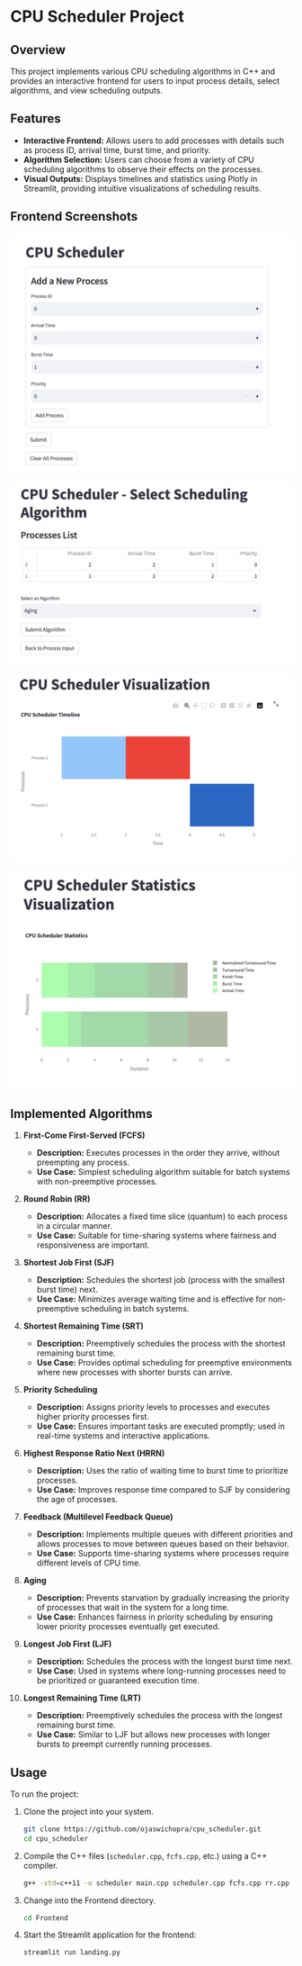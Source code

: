 # CPU Scheduler Project

## Overview

This project implements various CPU scheduling algorithms in C++ and provides an interactive frontend for users to input process details, select algorithms, and view scheduling outputs.

## Features

- **Interactive Frontend:** Allows users to add processes with details such as process ID, arrival time, burst time, and priority.
- **Algorithm Selection:** Users can choose from a variety of CPU scheduling algorithms to observe their effects on the processes.
- **Visual Outputs:** Displays timelines and statistics using Plotly in Streamlit, providing intuitive visualizations of scheduling results.

## Frontend Screenshots

![Adding Processes](images/add_processes.png)

![Selecting Algorithms](images/select_algorithms.png)

![Timeline Visualization](images/timeline_visualization.png)

![Statistics Visualization](images/statistics_visualization.png)

## Implemented Algorithms

1. **First-Come First-Served (FCFS)**
   - **Description:** Executes processes in the order they arrive, without preempting any process.
   - **Use Case:** Simplest scheduling algorithm suitable for batch systems with non-preemptive processes.

2. **Round Robin (RR)**
   - **Description:** Allocates a fixed time slice (quantum) to each process in a circular manner.
   - **Use Case:** Suitable for time-sharing systems where fairness and responsiveness are important.

3. **Shortest Job First (SJF)**
   - **Description:** Schedules the shortest job (process with the smallest burst time) next.
   - **Use Case:** Minimizes average waiting time and is effective for non-preemptive scheduling in batch systems.

4. **Shortest Remaining Time (SRT)**
   - **Description:** Preemptively schedules the process with the shortest remaining burst time.
   - **Use Case:** Provides optimal scheduling for preemptive environments where new processes with shorter bursts can arrive.

5. **Priority Scheduling**
   - **Description:** Assigns priority levels to processes and executes higher priority processes first.
   - **Use Case:** Ensures important tasks are executed promptly; used in real-time systems and interactive applications.

6. **Highest Response Ratio Next (HRRN)**
   - **Description:** Uses the ratio of waiting time to burst time to prioritize processes.
   - **Use Case:** Improves response time compared to SJF by considering the age of processes.

7. **Feedback (Multilevel Feedback Queue)**
   - **Description:** Implements multiple queues with different priorities and allows processes to move between queues based on their behavior.
   - **Use Case:** Supports time-sharing systems where processes require different levels of CPU time.

8. **Aging**
   - **Description:** Prevents starvation by gradually increasing the priority of processes that wait in the system for a long time.
   - **Use Case:** Enhances fairness in priority scheduling by ensuring lower priority processes eventually get executed.

9. **Longest Job First (LJF)**
   - **Description:** Schedules the process with the longest burst time next.
   - **Use Case:** Used in systems where long-running processes need to be prioritized or guaranteed execution time.

10. **Longest Remaining Time (LRT)**
    - **Description:** Preemptively schedules the process with the longest remaining burst time.
    - **Use Case:** Similar to LJF but allows new processes with longer bursts to preempt currently running processes.

## Usage

To run the project:
1. Clone the project into your system.
    ```sh
    git clone https://github.com/ojaswichopra/cpu_scheduler.git
    cd cpu_scheduler
2. Compile the C++ files (`scheduler.cpp`, `fcfs.cpp`, etc.) using a C++ compiler.
    ```sh
   g++ -std=c++11 -o scheduler main.cpp scheduler.cpp fcfs.cpp rr.cpp sjf.cpp priority.cpp ag.cpp fbv.cpp hrrn.cpp srt.cpp ljf.cpp lrt.cpp
3. Change into the Frontend directory.
    ```sh
    cd Frontend
4. Start the Streamlit application for the frontend:
   ```sh
   streamlit run landing.py
